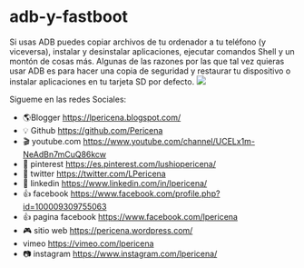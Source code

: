 # adb-y-fastboot
Si usas ADB puedes copiar archivos de tu ordenador a tu teléfono (y viceversa), instalar y desinstalar aplicaciones, ejecutar comandos Shell y un montón de cosas más. Algunas de las razones por las que tal vez quieras usar ADB es para hacer una copia de seguridad y restaurar tu dispositivo o instalar aplicaciones en tu tarjeta SD por defecto.
![](https://4.bp.blogspot.com/-gvOaz3rPMQw/XJuR4HMHhLI/AAAAAAAAOZY/D-TKcS_SX0Yn-sBgJQ8EpchZh6JuPXWEQCLcBGAs/s1600/Screenshot_37.png)


Sigueme en las redes Sociales:
- 🌎Blogger          https://lpericena.blogspot.com/
- 💡 Github            https://github.com/Pericena
- 🎬 youtube.com  https://www.youtube.com/channel/UCELx1m-NeAdBn7mCuQ86kcw
- 📸 pinterest        https://es.pinterest.com/lushiopericena/
- 🐤 twitter             https://twitter.com/LPericena
- 👦 linkedin         https://www.linkedin.com/in/lpericena/
- 👍 facebook       https://www.facebook.com/profile.php?id=100009309755063
- 👍 pagina facebook  https://www.facebook.com/lpericena
- 🎮 sitio web        https://pericena.wordpress.com/
- vimeo         https://vimeo.com/lpericena
- 📷 instagram      https://www.instagram.com/lpericena/
